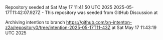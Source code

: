 Repository seeded at Sat May 17 11:41:50 UTC 2025
2025-05-17T11:42:07.927Z - This repository was seeded from GitHub Discussion  at 

Archiving intentïon to branch https://github.com/xn-intenton-z2a/repository0/tree/intention-2025-05-17T11-43Z at Sat May 17 11:43:19 UTC 2025
